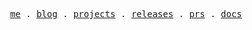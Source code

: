 <p align="center">
  <samp>
    <a href="https://leedom.me">me</a> .
    <a href="https://leedom.me/blog">blog</a> .
    <a href="https://leedom.me/projects">projects</a> .
    <a href="https://releases.leedom.me">releases</a> .
    <a href="https://prs.leedom.me">prs</a> .
    <a href="https://docs.leedom.me">docs</a>
  </samp>
</p>

<!--
<picture>
  <source media="(prefers-color-scheme: dark)" srcset="https://raw.githubusercontent.com/leedom92/leedom92/output/github-contribution-grid-snake-dark.svg">
  <source media="(prefers-color-scheme: light)" srcset="https://raw.githubusercontent.com/leedom92/leedom92/output/github-contribution-grid-snake.svg">
  <img alt="github contribution grid snake animation" src="https://raw.githubusercontent.com/leedom92/leedom92/output/github-contribution-grid-snake.svg">
</picture>
-->



<!--
![Leedom's GitHub stats](https://github-readme-stats.vercel.app/api?username=leedom92&show_icons=true&title_color=fff&icon_color=79ff97&text_color=fff&bg_color=30,e96443,904e95)

![](https://img.shields.io/badge/-HTML5-e34f26?style=flat-square&logo=HTML5&logoColor=fff)
![](https://img.shields.io/badge/-CSS3-1572b6?style=flat-square&logo=CSS3&labelColor=1572b6)
![](https://img.shields.io/badge/-JavaScript-fcdc00?style=flat-square&logo=JavaScript&labelColor=fcdc00&logoColor=000)
![](https://img.shields.io/badge/-Vue.js-34495d?style=flat-square&logo=Vue.js&labelColor=34495d)
![](https://img.shields.io/badge/-React-282c34?style=flat-square&logo=React&labelColor=282c34)
![](https://img.shields.io/badge/-Node.js-026e00?style=flat-square&logo=Node.js&logoColor=fff)
-->

<!--
![](https://img.shields.io/badge/-Svelte-fff?style=flat-square&logo=Svelte&labelColor=fff)
-->
